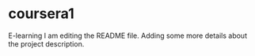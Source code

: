 
# coursera1
E-learning
I am editing the README file. Adding some more details about the project description.
